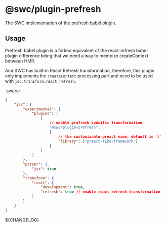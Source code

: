 # @swc/plugin-prefresh

The SWC implementation of the
[prefresh babel plugin](https://github.com/preactjs/prefresh/tree/main/packages/babel).

## Usage

Prefresh babel plugin is a forked equivalent of the react-refresh babel plugin
difference being that we need a way to memoize createContext between HMR.

And SWC has built-in React Refresh transformation, therefore, this plugin only
implements the `createContext` processing part and need to be used with
`jsc.transform.react.refresh`.

.swcrc:

```json
{
	"jsc": {
		"experimental": {
			"plugins": [
				[
					// enable prefresh specific transformation
					"@swc/plugin-prefresh",
					{
						// the customizable preact name, default is `["preact", "preact/compat", "react"]`
						"library": ["preact-like-framework"]
					}
				]
			]
		},
		"parser": {
			"jsx": true
		},
		"transform": {
			"react": {
				"development": true,
				"refresh": true // enable react refresh transformation
			}
		}
	}
}
```

${CHANGELOG}
